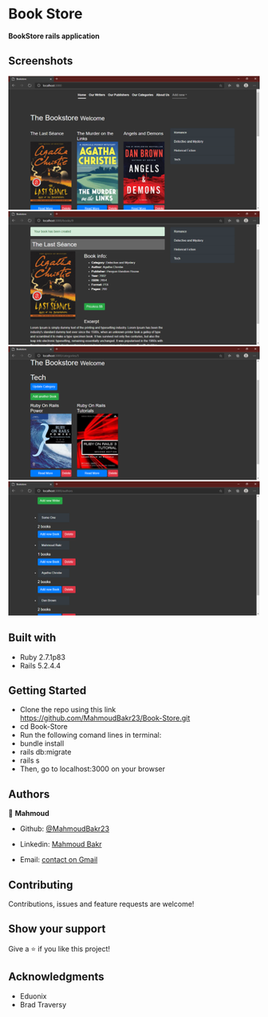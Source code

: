 # Book Store
 
**BookStore rails application**

## Screenshots

![screenshot](./app/assets/images/screen0.png)
![screenshot](./app/assets/images/screen1.png)
![screenshot](./app/assets/images/screen2.png)
![screenshot](./app/assets/images/screen3.png)

## Built with

* Ruby 2.7.1p83
* Rails 5.2.4.4

## Getting Started
* Clone the repo using this link https://github.com/MahmoudBakr23/Book-Store.git
* cd Book-Store
* Run the following comand lines in terminal:
* bundle install
* rails db:migrate
* rails s
* Then, go to localhost:3000 on your browser

## Authors

👤 **Mahmoud**

- Github: [@MahmoudBakr23](https://github.com/MahmoudBakr23)

- Linkedin: [Mahmoud Bakr](https://www.linkedin.com/in/m-bakr/)

- Email: [contact on Gmail](mbakr6821@gmail.com)

##    Contributing

Contributions, issues and feature requests are welcome!

## Show your support

Give a ⭐️ if you like this project!

## Acknowledgments

- Eduonix
- Brad Traversy
